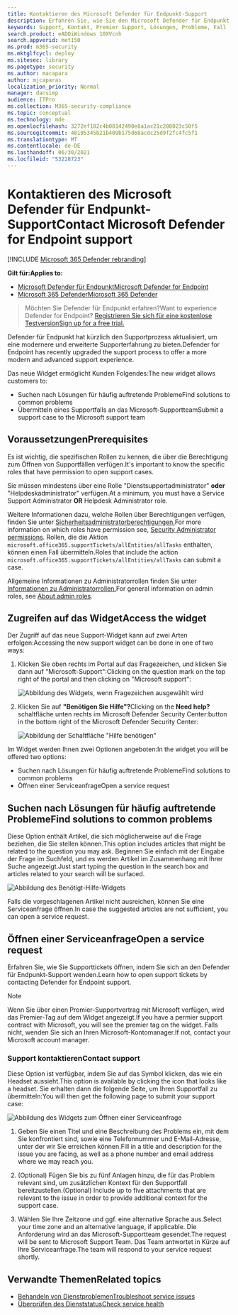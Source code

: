```yaml
---
title: Kontaktieren des Microsoft Defender für Endpunkt-Support
description: Erfahren Sie, wie Sie den Microsoft Defender für Endpunkt-Support kontaktieren.
keywords: Support, Kontakt, Premier Support, Lösungen, Probleme, Fall
search.product: eADQiWindows 10XVcnh
search.appverid: met150
ms.prod: m365-security
ms.mktglfcycl: deploy
ms.sitesec: library
ms.pagetype: security
ms.author: macapara
author: mjcaparas
localization_priority: Normal
manager: dansimp
audience: ITPro
ms.collection: M365-security-compliance
ms.topic: conceptual
ms.technology: mde
ms.openlocfilehash: 3272ef182c4b08142490e8a1ac21c208023c50f5
ms.sourcegitcommit: 48195345b21b409b175d68acdc25d9f2fc4fc5f1
ms.translationtype: MT
ms.contentlocale: de-DE
ms.lasthandoff: 06/30/2021
ms.locfileid: "53228723"
---
```

# <a name="contact-microsoft-defender-for-endpoint-support"></a><span data-ttu-id="7ec58-104">Kontaktieren des Microsoft Defender für Endpunkt-Support</span><span class="sxs-lookup"><span data-stu-id="7ec58-104">Contact Microsoft Defender for Endpoint support</span></span>

[!INCLUDE [Microsoft 365 Defender rebranding](../../includes/microsoft-defender.md)]


<span data-ttu-id="7ec58-105">**Gilt für:**</span><span class="sxs-lookup"><span data-stu-id="7ec58-105">**Applies to:**</span></span>
- [<span data-ttu-id="7ec58-106">Microsoft Defender für Endpunkt</span><span class="sxs-lookup"><span data-stu-id="7ec58-106">Microsoft Defender for Endpoint</span></span>](https://go.microsoft.com/fwlink/p/?linkid=2154037)
- [<span data-ttu-id="7ec58-107">Microsoft 365 Defender</span><span class="sxs-lookup"><span data-stu-id="7ec58-107">Microsoft 365 Defender</span></span>](https://go.microsoft.com/fwlink/?linkid=2118804)

><span data-ttu-id="7ec58-108">Möchten Sie Defender für Endpunkt erfahren?</span><span class="sxs-lookup"><span data-stu-id="7ec58-108">Want to experience Defender for Endpoint?</span></span> [<span data-ttu-id="7ec58-109">Registrieren Sie sich für eine kostenlose Testversion</span><span class="sxs-lookup"><span data-stu-id="7ec58-109">Sign up for a free trial.</span></span>](https://www.microsoft.com/microsoft-365/windows/microsoft-defender-atp?ocid=docs-wdatp-assignaccess-abovefoldlink)

<span data-ttu-id="7ec58-110">Defender für Endpunkt hat kürzlich den Supportprozess aktualisiert, um eine modernere und erweiterte Supporterfahrung zu bieten.</span><span class="sxs-lookup"><span data-stu-id="7ec58-110">Defender for Endpoint has recently upgraded the support process to offer a more modern and advanced support experience.</span></span>

<span data-ttu-id="7ec58-111">Das neue Widget ermöglicht Kunden Folgendes:</span><span class="sxs-lookup"><span data-stu-id="7ec58-111">The new widget allows customers to:</span></span>

- <span data-ttu-id="7ec58-112">Suchen nach Lösungen für häufig auftretende Probleme</span><span class="sxs-lookup"><span data-stu-id="7ec58-112">Find solutions to common problems</span></span>
- <span data-ttu-id="7ec58-113">Übermitteln eines Supportfalls an das Microsoft-Supportteam</span><span class="sxs-lookup"><span data-stu-id="7ec58-113">Submit a support case to the Microsoft support team</span></span>

## <a name="prerequisites"></a><span data-ttu-id="7ec58-114">Voraussetzungen</span><span class="sxs-lookup"><span data-stu-id="7ec58-114">Prerequisites</span></span>

<span data-ttu-id="7ec58-115">Es ist wichtig, die spezifischen Rollen zu kennen, die über die Berechtigung zum Öffnen von Supportfällen verfügen.</span><span class="sxs-lookup"><span data-stu-id="7ec58-115">It's important to know the specific roles that have permission to open support cases.</span></span>

<span data-ttu-id="7ec58-116">Sie müssen mindestens über eine Rolle "Dienstsupportadministrator" **oder** "Helpdeskadministrator" verfügen.</span><span class="sxs-lookup"><span data-stu-id="7ec58-116">At a minimum, you must have a Service Support Administrator **OR** Helpdesk Administrator role.</span></span>

<span data-ttu-id="7ec58-117">Weitere Informationen dazu, welche Rollen über Berechtigungen verfügen, finden Sie unter [Sicherheitsadministratorberechtigungen.](/azure/active-directory/users-groups-roles/directory-assign-admin-roles#security-administrator-permissions)</span><span class="sxs-lookup"><span data-stu-id="7ec58-117">For more information on which roles have permission see, [Security Administrator permissions](/azure/active-directory/users-groups-roles/directory-assign-admin-roles#security-administrator-permissions).</span></span> <span data-ttu-id="7ec58-118">Rollen, die die Aktion `microsoft.office365.supportTickets/allEntities/allTasks` enthalten, können einen Fall übermitteln.</span><span class="sxs-lookup"><span data-stu-id="7ec58-118">Roles that include the action `microsoft.office365.supportTickets/allEntities/allTasks` can submit a case.</span></span>

<span data-ttu-id="7ec58-119">Allgemeine Informationen zu Administratorrollen finden Sie unter [Informationen zu Administratorrollen.](/microsoft-365/admin/add-users/about-admin-roles)</span><span class="sxs-lookup"><span data-stu-id="7ec58-119">For general information on admin roles, see [About admin roles](/microsoft-365/admin/add-users/about-admin-roles).</span></span>

## <a name="access-the-widget"></a><span data-ttu-id="7ec58-120">Zugreifen auf das Widget</span><span class="sxs-lookup"><span data-stu-id="7ec58-120">Access the widget</span></span>
<span data-ttu-id="7ec58-121">Der Zugriff auf das neue Support-Widget kann auf zwei Arten erfolgen:</span><span class="sxs-lookup"><span data-stu-id="7ec58-121">Accessing the new support widget can be done in one of two ways:</span></span>

1. <span data-ttu-id="7ec58-122">Klicken Sie oben rechts im Portal auf das Fragezeichen, und klicken Sie dann auf "Microsoft-Support":</span><span class="sxs-lookup"><span data-stu-id="7ec58-122">Clicking on the question mark on the top right of the portal and then clicking on "Microsoft support":</span></span>

    ![Abbildung des Widgets, wenn Fragezeichen ausgewählt wird](images/support-widget.png)

2. <span data-ttu-id="7ec58-124">Klicken Sie auf **"Benötigen Sie Hilfe"?**</span><span class="sxs-lookup"><span data-stu-id="7ec58-124">Clicking on the **Need help?**</span></span>  <span data-ttu-id="7ec58-125">schaltfläche unten rechts im Microsoft Defender Security Center:</span><span class="sxs-lookup"><span data-stu-id="7ec58-125">button in the bottom right of the Microsoft Defender Security Center:</span></span>

    ![Abbildung der Schaltfläche "Hilfe benötigen"](images/need-help.png)

<span data-ttu-id="7ec58-127">Im Widget werden Ihnen zwei Optionen angeboten:</span><span class="sxs-lookup"><span data-stu-id="7ec58-127">In the widget you will be offered two options:</span></span>

- <span data-ttu-id="7ec58-128">Suchen nach Lösungen für häufig auftretende Probleme</span><span class="sxs-lookup"><span data-stu-id="7ec58-128">Find solutions to common problems</span></span>
- <span data-ttu-id="7ec58-129">Öffnen einer Serviceanfrage</span><span class="sxs-lookup"><span data-stu-id="7ec58-129">Open a service request</span></span>

## <a name="find-solutions-to-common-problems"></a><span data-ttu-id="7ec58-130">Suchen nach Lösungen für häufig auftretende Probleme</span><span class="sxs-lookup"><span data-stu-id="7ec58-130">Find solutions to common problems</span></span>
<span data-ttu-id="7ec58-131">Diese Option enthält Artikel, die sich möglicherweise auf die Frage beziehen, die Sie stellen können.</span><span class="sxs-lookup"><span data-stu-id="7ec58-131">This option includes articles that might be related to the question you may ask.</span></span> <span data-ttu-id="7ec58-132">Beginnen Sie einfach mit der Eingabe der Frage im Suchfeld, und es werden Artikel im Zusammenhang mit Ihrer Suche angezeigt.</span><span class="sxs-lookup"><span data-stu-id="7ec58-132">Just start typing the question in the search box and articles related to your search will be surfaced.</span></span>

![Abbildung des Benötigt-Hilfe-Widgets](images/Support3.png)

<span data-ttu-id="7ec58-134">Falls die vorgeschlagenen Artikel nicht ausreichen, können Sie eine Serviceanfrage öffnen.</span><span class="sxs-lookup"><span data-stu-id="7ec58-134">In case the suggested articles are not sufficient, you can open a service request.</span></span>

## <a name="open-a-service-request"></a><span data-ttu-id="7ec58-135">Öffnen einer Serviceanfrage</span><span class="sxs-lookup"><span data-stu-id="7ec58-135">Open a service request</span></span>

<span data-ttu-id="7ec58-136">Erfahren Sie, wie Sie Supporttickets öffnen, indem Sie sich an den Defender für Endpunkt-Support wenden.</span><span class="sxs-lookup"><span data-stu-id="7ec58-136">Learn how to open support tickets by contacting Defender for Endpoint support.</span></span>

> [!Note]
> <span data-ttu-id="7ec58-137">Wenn Sie über einen Promier-Supportvertrag mit Microsoft verfügen, wird das Premier-Tag auf dem Widget angezeigt.</span><span class="sxs-lookup"><span data-stu-id="7ec58-137">If you have a permier support contract with Microsoft, you will see the premier tag on the widget.</span></span> <span data-ttu-id="7ec58-138">Falls nicht, wenden Sie sich an Ihren Microsoft-Kontomanager.</span><span class="sxs-lookup"><span data-stu-id="7ec58-138">If not, contact your Microsoft account manager.</span></span>

### <a name="contact-support"></a><span data-ttu-id="7ec58-139">Support kontaktieren</span><span class="sxs-lookup"><span data-stu-id="7ec58-139">Contact support</span></span>

<span data-ttu-id="7ec58-140">Diese Option ist verfügbar, indem Sie auf das Symbol klicken, das wie ein Headset aussieht.</span><span class="sxs-lookup"><span data-stu-id="7ec58-140">This option is available by clicking the icon that looks like a headset.</span></span> <span data-ttu-id="7ec58-141">Sie erhalten dann die folgende Seite, um Ihren Supportfall zu übermitteln:</span><span class="sxs-lookup"><span data-stu-id="7ec58-141">You will then get the following page to submit your support case:</span></span>

![Abbildung des Widgets zum Öffnen einer Serviceanfrage](images/Support4.png)

1. <span data-ttu-id="7ec58-143">Geben Sie einen Titel und eine Beschreibung des Problems ein, mit dem Sie konfrontiert sind, sowie eine Telefonnummer und E-Mail-Adresse, unter der wir Sie erreichen können.</span><span class="sxs-lookup"><span data-stu-id="7ec58-143">Fill in a title and description for the issue you are facing, as well as a phone number and email address where we may reach you.</span></span>

2. <span data-ttu-id="7ec58-144">(Optional) Fügen Sie bis zu fünf Anlagen hinzu, die für das Problem relevant sind, um zusätzlichen Kontext für den Supportfall bereitzustellen.</span><span class="sxs-lookup"><span data-stu-id="7ec58-144">(Optional) Include up to five attachments that are relevant to the issue in order to provide additional context for the support case.</span></span>

3. <span data-ttu-id="7ec58-145">Wählen Sie Ihre Zeitzone und ggf. eine alternative Sprache aus.</span><span class="sxs-lookup"><span data-stu-id="7ec58-145">Select your time zone and an alternative language, if applicable.</span></span> <span data-ttu-id="7ec58-146">Die Anforderung wird an das Microsoft-Supportteam gesendet.</span><span class="sxs-lookup"><span data-stu-id="7ec58-146">The request will be sent to Microsoft Support Team.</span></span> <span data-ttu-id="7ec58-147">Das Team antwortet in Kürze auf Ihre Serviceanfrage.</span><span class="sxs-lookup"><span data-stu-id="7ec58-147">The team will respond to your service request shortly.</span></span>

## <a name="related-topics"></a><span data-ttu-id="7ec58-148">Verwandte Themen</span><span class="sxs-lookup"><span data-stu-id="7ec58-148">Related topics</span></span>

- [<span data-ttu-id="7ec58-149">Behandeln von Dienstproblemen</span><span class="sxs-lookup"><span data-stu-id="7ec58-149">Troubleshoot service issues</span></span>](troubleshoot-mdatp.md)
- [<span data-ttu-id="7ec58-150">Überprüfen des Dienststatus</span><span class="sxs-lookup"><span data-stu-id="7ec58-150">Check service health</span></span>](service-status.md)
